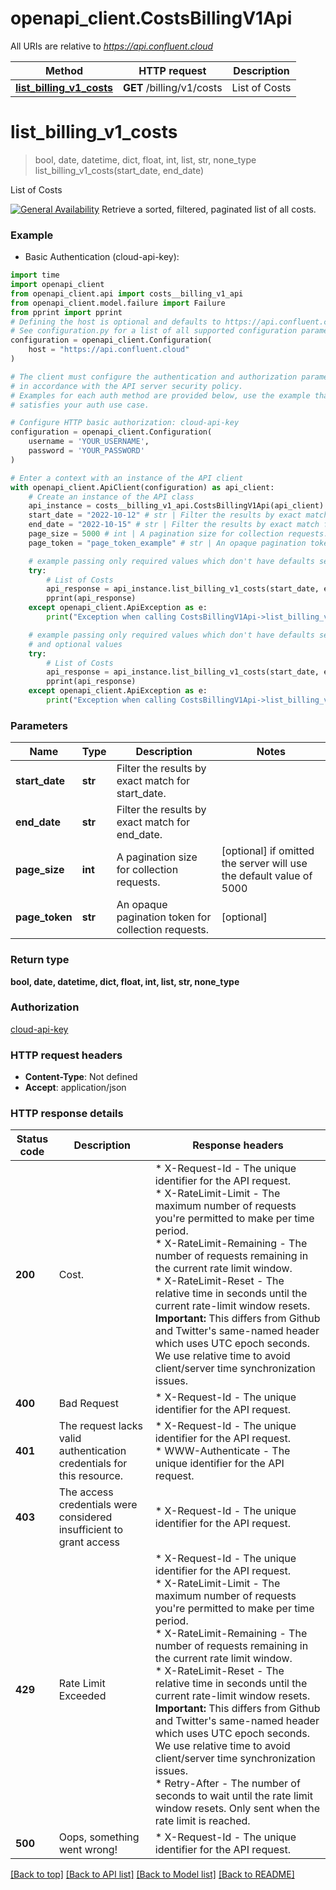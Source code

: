 # openapi_client.CostsBillingV1Api

All URIs are relative to *https://api.confluent.cloud*

Method | HTTP request | Description
------------- | ------------- | -------------
[**list_billing_v1_costs**](CostsBillingV1Api.md#list_billing_v1_costs) | **GET** /billing/v1/costs | List of Costs


# **list_billing_v1_costs**
> bool, date, datetime, dict, float, int, list, str, none_type list_billing_v1_costs(start_date, end_date)

List of Costs

[![General Availability](https://img.shields.io/badge/Lifecycle%20Stage-General%20Availability-%2345c6e8)](#section/Versioning/API-Lifecycle-Policy)  Retrieve a sorted, filtered, paginated list of all costs.

### Example

* Basic Authentication (cloud-api-key):

```python
import time
import openapi_client
from openapi_client.api import costs__billing_v1_api
from openapi_client.model.failure import Failure
from pprint import pprint
# Defining the host is optional and defaults to https://api.confluent.cloud
# See configuration.py for a list of all supported configuration parameters.
configuration = openapi_client.Configuration(
    host = "https://api.confluent.cloud"
)

# The client must configure the authentication and authorization parameters
# in accordance with the API server security policy.
# Examples for each auth method are provided below, use the example that
# satisfies your auth use case.

# Configure HTTP basic authorization: cloud-api-key
configuration = openapi_client.Configuration(
    username = 'YOUR_USERNAME',
    password = 'YOUR_PASSWORD'
)

# Enter a context with an instance of the API client
with openapi_client.ApiClient(configuration) as api_client:
    # Create an instance of the API class
    api_instance = costs__billing_v1_api.CostsBillingV1Api(api_client)
    start_date = "2022-10-12" # str | Filter the results by exact match for start_date.
    end_date = "2022-10-15" # str | Filter the results by exact match for end_date.
    page_size = 5000 # int | A pagination size for collection requests. (optional) if omitted the server will use the default value of 5000
    page_token = "page_token_example" # str | An opaque pagination token for collection requests. (optional)

    # example passing only required values which don't have defaults set
    try:
        # List of Costs
        api_response = api_instance.list_billing_v1_costs(start_date, end_date)
        pprint(api_response)
    except openapi_client.ApiException as e:
        print("Exception when calling CostsBillingV1Api->list_billing_v1_costs: %s\n" % e)

    # example passing only required values which don't have defaults set
    # and optional values
    try:
        # List of Costs
        api_response = api_instance.list_billing_v1_costs(start_date, end_date, page_size=page_size, page_token=page_token)
        pprint(api_response)
    except openapi_client.ApiException as e:
        print("Exception when calling CostsBillingV1Api->list_billing_v1_costs: %s\n" % e)
```


### Parameters

Name | Type | Description  | Notes
------------- | ------------- | ------------- | -------------
 **start_date** | **str**| Filter the results by exact match for start_date. |
 **end_date** | **str**| Filter the results by exact match for end_date. |
 **page_size** | **int**| A pagination size for collection requests. | [optional] if omitted the server will use the default value of 5000
 **page_token** | **str**| An opaque pagination token for collection requests. | [optional]

### Return type

**bool, date, datetime, dict, float, int, list, str, none_type**

### Authorization

[cloud-api-key](../README.md#cloud-api-key)

### HTTP request headers

 - **Content-Type**: Not defined
 - **Accept**: application/json


### HTTP response details

| Status code | Description | Response headers |
|-------------|-------------|------------------|
**200** | Cost. |  * X-Request-Id - The unique identifier for the API request. <br>  * X-RateLimit-Limit - The maximum number of requests you&#39;re permitted to make per time period. <br>  * X-RateLimit-Remaining - The number of requests remaining in the current rate limit window. <br>  * X-RateLimit-Reset - The relative time in seconds until the current rate-limit window resets.      **Important:** This differs from Github and Twitter&#39;s same-named header which uses UTC epoch seconds. We use relative time to avoid client/server time synchronization issues. <br>  |
**400** | Bad Request |  * X-Request-Id - The unique identifier for the API request. <br>  |
**401** | The request lacks valid authentication credentials for this resource. |  * X-Request-Id - The unique identifier for the API request. <br>  * WWW-Authenticate - The unique identifier for the API request. <br>  |
**403** | The access credentials were considered insufficient to grant access |  * X-Request-Id - The unique identifier for the API request. <br>  |
**429** | Rate Limit Exceeded |  * X-Request-Id - The unique identifier for the API request. <br>  * X-RateLimit-Limit - The maximum number of requests you&#39;re permitted to make per time period. <br>  * X-RateLimit-Remaining - The number of requests remaining in the current rate limit window. <br>  * X-RateLimit-Reset - The relative time in seconds until the current rate-limit window resets.      **Important:** This differs from Github and Twitter&#39;s same-named header which uses UTC epoch seconds. We use relative time to avoid client/server time synchronization issues. <br>  * Retry-After - The number of seconds to wait until the rate limit window resets. Only sent when the rate limit is reached. <br>  |
**500** | Oops, something went wrong! |  * X-Request-Id - The unique identifier for the API request. <br>  |

[[Back to top]](#) [[Back to API list]](../README.md#documentation-for-api-endpoints) [[Back to Model list]](../README.md#documentation-for-models) [[Back to README]](../README.md)

